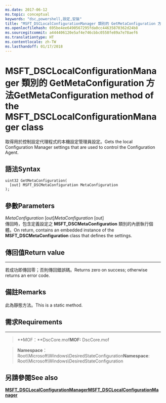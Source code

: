 ```yaml
---
ms.date: 2017-06-12
ms.topic: conceptual
keywords: "dsc,powershell,設定,安裝"
title: "MSFT_DSCLocalConfigurationManager 類別的 GetMetaConfiguration 方法"
ms.openlocfilehash: 695be4ee6490567295fda0cc44635870362d24b8
ms.sourcegitcommit: a444406120e5af4e746cbbc0558fe89a7e78aef6
ms.translationtype: HT
ms.contentlocale: zh-TW
ms.lasthandoff: 01/17/2018
---
```

# <a name="getmetaconfiguration-method-of-the-msftdsclocalconfigurationmanager-class"></a><span data-ttu-id="f05a2-103">MSFT_DSCLocalConfigurationManager 類別的 GetMetaConfiguration 方法</span><span class="sxs-lookup"><span data-stu-id="f05a2-103">GetMetaConfiguration method of the MSFT_DSCLocalConfigurationManager class</span></span>

<span data-ttu-id="f05a2-104">取得用於控制設定代理程式的本機設定管理員設定。</span><span class="sxs-lookup"><span data-stu-id="f05a2-104">Gets the local Configuration Manager settings that are used to control the Configuration Agent.</span></span>

<a name="syntax"></a><span data-ttu-id="f05a2-105">語法</span><span class="sxs-lookup"><span data-stu-id="f05a2-105">Syntax</span></span>
------

```mof
uint32 GetMetaConfiguration(
  [out] MSFT_DSCMetaConfiguration MetaConfiguration
);
```

<a name="parameters"></a><span data-ttu-id="f05a2-106">參數</span><span class="sxs-lookup"><span data-stu-id="f05a2-106">Parameters</span></span>
----------

<span data-ttu-id="f05a2-107">*MetaConfiguration* \[out\]</span><span class="sxs-lookup"><span data-stu-id="f05a2-107">*MetaConfiguration* \[out\]</span></span>  
<span data-ttu-id="f05a2-108">傳回時，包含定義設定之 **MSFT_DSCMetaConfiguration** 類別的內嵌執行個體。</span><span class="sxs-lookup"><span data-stu-id="f05a2-108">On return, contains an embedded instance of the **MSFT_DSCMetaConfiguration** class that defines the settings.</span></span>

## <a name="return-value"></a><span data-ttu-id="f05a2-109">傳回值</span><span class="sxs-lookup"><span data-stu-id="f05a2-109">Return value</span></span>
------------

<span data-ttu-id="f05a2-110">若成功即傳回零；否則傳回錯誤碼。</span><span class="sxs-lookup"><span data-stu-id="f05a2-110">Returns zero on success; otherwise returns an error code.</span></span>

## <a name="remarks"></a><span data-ttu-id="f05a2-111">備註</span><span class="sxs-lookup"><span data-stu-id="f05a2-111">Remarks</span></span>

<span data-ttu-id="f05a2-112">此為靜態方法。</span><span class="sxs-lookup"><span data-stu-id="f05a2-112">This is a static method.</span></span>

## <a name="requirements"></a><span data-ttu-id="f05a2-113">需求</span><span class="sxs-lookup"><span data-stu-id="f05a2-113">Requirements</span></span>
------------
><span data-ttu-id="f05a2-114">**MOF：**DscCore.mof</span><span class="sxs-lookup"><span data-stu-id="f05a2-114">**MOF:** DscCore.mof</span></span>

><span data-ttu-id="f05a2-115">**Namespace**：Root\Microsoft\Windows\DesiredStateConfiguration</span><span class="sxs-lookup"><span data-stu-id="f05a2-115">**Namespace**: Root\Microsoft\Windows\DesiredStateConfiguration</span></span>


## <a name="see-also"></a><span data-ttu-id="f05a2-116">另請參閱</span><span class="sxs-lookup"><span data-stu-id="f05a2-116">See also</span></span>


[<span data-ttu-id="f05a2-117">**MSFT_DSCLocalConfigurationManager**</span><span class="sxs-lookup"><span data-stu-id="f05a2-117">**MSFT_DSCLocalConfigurationManager**</span></span>](msft-dsclocalconfigurationmanager.md)


 

 



